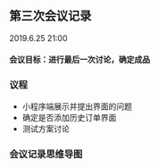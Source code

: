 ## 第三次会议记录
2019.6.25 21:00
#### 会议目标：进行最后一次讨论，确定成品

### 议程
- 小程序端展示并提出界面的问题
- 确定是否添加历史订单界面
- 测试方案讨论

### 会议记录思维导图
